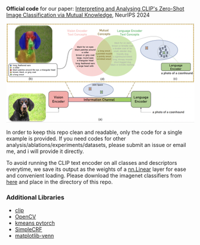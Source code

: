 **Official code** for our paper: [Interpreting and Analysing CLIP's Zero-Shot Image Classification via Mutual Knowledge](https://arxiv.org/pdf/2410.13016), NeurIPS 2024

![demo](demo.png)

In order to keep this repo clean and readable, only the code for a single example is provided. If you need codes for other analysis/ablations/experiments/datasets, please submit an issue or email me, and i will provide it directly. 

To avoid running the CLIP text encoder on all classes and descriptors everytime, we save its output as the weights of a [nn.Linear](https://pytorch.org/docs/stable/generated/torch.nn.Linear.html) layer for ease and convenient loading. Please download the imagenet classifiers from [here](https://vub-my.sharepoint.com/:f:/g/personal/fawaz_sammani_vub_be/EqPV08OaZ91AgviAURNkPwsBFhngyAila7ygDaI4k8CnWQ?e=MxiciZ) and place in the directory of this repo. 

### Additional Libraries

- [clip](https://github.com/openai/CLIP)
- [OpenCV](https://pypi.org/project/opencv-python/)
- [kmeans pytorch](https://github.com/subhadarship/kmeans_pytorch)
- [SimpleCRF](https://github.com/HiLab-git/SimpleCRF)
- [matplotlib-venn](https://pypi.org/project/matplotlib-venn/)



